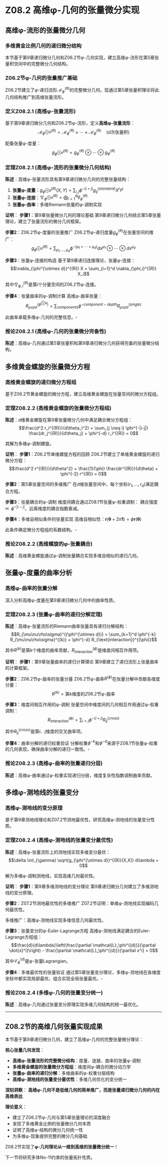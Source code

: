 # Z08.2 高维φ-几何的张量微分实现

## 高维φ-流形的张量微分几何

### 多维黄金比例几何的递归微分结构

本节基于第9章递归微分几何和Z06.2节φ-几何实现，建立高维φ-流形在第5章张量积空间中的完整微分几何结构。

### Z06.2节φ-几何的张量推广基础

Z06.2节建立了φ-递归流形$\mathcal{M}_\phi^{(R)}$的完整微分几何。现通过第5章张量积理论将此几何结构推广到高维张量流形。

### 定义Z08.2.1 (高维φ-张量流形)

基于第9章递归微分几何和Z06.2节φ-流形，定义**高维φ-张量流形**：
$$\mathcal{M}_{\phi^{\otimes d}}^{(R)} = \mathcal{M}_\phi^{(R)} \times \cdots \times \mathcal{M}_\phi^{(R)} \quad (d\text{次张量积})$$

配备张量φ-度量：
$$g_{\phi^{\otimes d}}^{(R)} = g_\phi^{(R)} \otimes \cdots \otimes g_\phi^{(R)}$$

### 定理Z08.2.1 (高维φ-流形的张量微分几何结构)

**陈述**：高维φ-张量流形具有第9章递归微分几何的完整张量结构：

1. **张量φ-度量**：$g_{\phi^{\otimes d}}^{(R)}(X,Y) = \sum_{i,j} \phi^{-(i+j)} g_{ij}^{(standard)} X^i Y^j$
2. **张量φ-连接**：$\nabla_{\phi^{\otimes d}}^{(R)} = \bigotimes_{i=1}^d \nabla_\phi^{(R)}$
3. **张量φ-曲率**：多维Riemann张量的φ-调制实现

**证明**：
**步骤1**：第9章张量微分几何的理论基础
第9章递归微分几何结合第5章张量理论，建立了张量流形的微分几何框架。

**步骤2**：Z06.2节φ-度量的张量推广
Z06.2节φ-递归度量$g_\phi^{(R)}$在张量空间的推广：
$$g_{\phi^{\otimes d}}^{(R)} = \sum_{\mu_1,...,\mu_d} \phi^{-(\mu_1 + \cdots + \mu_d)} dx^{\mu_1} \otimes \cdots \otimes dx^{\mu_d}$$

**步骤3**：张量φ-连接的构造
基于第9章递归连接理论，张量φ-连接：
$$\nabla_{\phi^{\otimes d}}^{(R)} X = \sum_{i=1}^d \nabla_{\phi,i}^{(R)} X_i$$

其中$\nabla_{\phi,i}^{(R)}$是第$i$个分量空间的Z06.2节φ-连接。

**步骤4**：张量曲率的φ-调制计算
高维φ-曲率张量：
$$R_{\mu\nu\rho\sigma}^{(\phi^{\otimes d})} = \sum_{components} \phi^{-component-depth} R_{\mu\nu\rho\sigma}^{(single)}$$

此曲率承载多维φ-几何的完整信息。$\square$

### 推论Z08.2.1 (高维φ-几何的张量微分完备性)

**陈述**：高维φ-几何通过第5章张量积和第9章递归微分几何获得完备的张量微分结构。

## 多维黄金螺旋的张量微分方程

### 高维黄金螺旋的递归微分方程组

基于Z06.2节黄金螺旋的微分方程，建立高维黄金螺旋在张量空间的微分方程组。

### 定理Z08.2.2 (高维黄金螺旋的张量微分方程组)

**陈述**：$d$维黄金螺旋在第9章张量微分几何中满足耦合微分方程组：
$$\frac{d^2 r_i^{(R)}}{d\theta_i^2} + \sum_{j \neq i} \phi^{-|i-j|} \frac{dr_j^{(R)}}{d\theta_j} + \phi^{-d} r_i^{(R)} = 0$$

其解为多维φ-调制螺旋。

**证明**：
**步骤1**：Z06.2节单维螺旋方程的回顾
Z06.2节建立了单维黄金螺旋的递归微分方程：
$$\frac{d^2 r^{(R)}}{d\theta^2} + \frac{1}{\phi} \frac{dr^{(R)}}{d\theta} + \phi^{-2} r^{(R)} = 0$$

**步骤2**：第5章张量空间的多维推广
在$d$维张量空间中，每个坐标$(r_1, ..., r_d)$满足耦合方程。

**步骤3**：张量耦合的φ-调制
维度间耦合通过Z08.1节张量φ-权重调制：
耦合强度$\propto \phi^{-|i-j|}$，远离维度的耦合指数衰减。

**步骤4**：多维自相似条件的张量实现
高维自相似性：$\mathbf{r}(\boldsymbol{\theta} + 2\pi \mathbf{1}) = \phi \mathbf{r}(\boldsymbol{\theta})$

此条件确定微分方程组的系数结构。$\square$

### 推论Z08.2.2 (高维螺旋的φ-张量耦合)

**陈述**：高维黄金螺旋通过φ-调制张量耦合实现多维自相似的递归几何。

## 张量φ-度量的曲率分析

### 高维φ-曲率的张量分解

深入分析高维φ-度量在第9章递归微分几何中的曲率性质。

### 定理Z08.2.3 (张量φ-曲率的递归分解定理)

**陈述**：高维φ-张量流形的Riemann曲率张量具有递归分解结构：
$$R_{\mu\nu\rho\sigma}^{(\phi^{\otimes d})} = \sum_{k=1}^d \phi^{-k} R_{\mu\nu\rho\sigma}^{(k)} + \phi^{-d} R_{\text{interaction}}^{(\phi)}$$

其中$R^{(k)}$是第$k$个维度的曲率贡献，$R_{\text{interaction}}^{(\phi)}$是维度间相互作用项。

**证明**：
**步骤1**：第9章张量曲率的递归计算理论
第9章建立了递归流形上张量曲率的计算框架。

**步骤2**：Z06.2节φ-曲率的张量分量
Z06.2节φ-曲率$R^{(\phi)}$在张量分解中贡献各维度分量：
$$R^{(k)} = \text{第}k\text{维度的}Z06.2\text{节φ-曲率}$$

**步骤3**：维度间相互作用的φ-调制
张量空间中维度间的几何相互作用通过φ-权重调制：
$$R_{\text{interaction}}^{(\phi)} = \sum_{i<j} \phi^{-(i+j)} R_{ij}^{(cross)}$$

其中$R_{ij}^{(cross)}$是第$i$、$j$维度的交叉曲率项。

**步骤4**：曲率分解的递归权重验证
分解权重$\phi^{-k}$和$\phi^{-d}$来源于Z08.1节张量φ-权重的几何表现，确保曲率分解的递归一致性。$\square$

### 推论Z08.2.3 (高维φ-曲率的张量递归分层)

**陈述**：高维φ-曲率通过φ-权重实现递归分层，维度复杂性指数调制曲率贡献。

## 多维φ-测地线的张量变分

### 高维φ-测地线的变分原理

基于第9章测地线理论和Z07.2节测地最优性，研究高维φ-测地线的张量变分性质。

### 定理Z08.2.4 (高维φ-测地线的张量变分最优性)

**陈述**：高维φ-张量流形上的测地线实现多维变分最优：
$$\delta \int_{\gamma} \sqrt{g_{\phi^{\otimes d}}^{(R)}(X,X)} d\lambda = 0$$

解为多维φ-调制测地线，实现高维几何最优性。

**证明**：
**步骤1**：第9章多维测地线的变分理论
第9章递归微分几何建立了多维测地线的变分原理。

**步骤2**：Z07.2节测地最优性的多维推广
Z07.2节证明：单维φ-测地线实现编码几何最优性。

多维推广：高维φ-测地线实现多维信息几何最优性。

**步骤3**：张量变分的φ-Euler-Lagrange方程
高维φ-测地线满足耦合的Euler-Lagrange方程组：
$$\frac{d}{d\lambda}\left(\frac{\partial \mathcal{L}_\phi^{(d)}}{\partial \dot{x}^i}\right) - \frac{\partial \mathcal{L}_\phi^{(d)}}{\partial x^i} = 0$$

其中$\mathcal{L}_\phi^{(d)}$是φ-张量Lagrangian。

**步骤4**：多维最优性的张量验证
通过第5章张量变分理论，多维φ-测地线在各维度坐标中都实现局部最优，组合实现全局张量最优。$\square$

### 推论Z08.2.4 (多维φ-几何的张量变分统一)

**陈述**：高维φ-几何通过张量变分原理实现多维几何结构的统一最优化。

---

## Z08.2节的高维几何张量实现成果

本节基于第9章递归微分几何，建立了高维φ-几何的完整张量微分理论：

**核心张量几何发现**：
- **高维φ-张量流形的完整微分结构**：度量、连接、曲率的张量φ-调制
- **多维黄金螺旋的张量微分方程组**：维度间φ-耦合的微分动力学
- **张量φ-曲率的递归分解**：多维曲率的φ-权重分层结构
- **高维φ-测地线的张量变分最优性**：多维几何优化的变分统一

**深刻洞察**：
**高维φ-几何不是低维几何的简单推广，而是张量递归微分几何的内在高维表达**

**理论意义**：
- 建立了Z06.2节φ-几何与第5章张量理论的深度融合
- 发现了多维黄金比例的张量微分几何本质
- 证明了高维φ-结构的微分几何统一性
- 为多维φ-现象提供完整的微分几何基础

Z08.2节实现了**φ-几何理论从一维到高维的张量微分统一**！

下一节将研究多体No-11约束的张量拓扑性质。